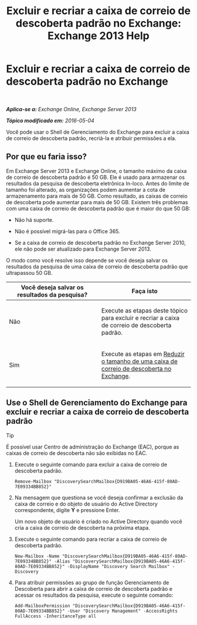 ﻿---
title: 'Excluir e recriar a caixa de correio de descoberta padrão no Exchange: Exchange 2013 Help'
TOCTitle: Excluir e recriar a caixa de correio de descoberta padrão no Exchange
ms:assetid: 4bde0b00-bdf7-44b4-ba64-aa062bc10ca2
ms:mtpsurl: https://technet.microsoft.com/pt-br/library/Dn750894(v=EXCHG.150)
ms:contentKeyID: 62371338
ms.date: 05/22/2018
mtps_version: v=EXCHG.150
ms.translationtype: MT
---

# Excluir e recriar a caixa de correio de descoberta padrão no Exchange

 

_**Aplica-se a:** Exchange Online, Exchange Server 2013_

_**Tópico modificado em:** 2016-05-04_

Você pode usar o Shell de Gerenciamento do Exchange para excluir a caixa de correio de descoberta padrão, recriá-la e atribuir permissões a ela.

## Por que eu faria isso?

Em Exchange Server 2013 e Exchange Online, o tamanho máximo da caixa de correio de descoberta padrão é 50 GB. Ele é usado para armazenar os resultados da pesquisa de descoberta eletrônica In-loco. Antes do limite de tamanho foi alterado, as organizações podem aumentar a cota de armazenamento para mais de 50 GB. Como resultado, as caixas de correio de descoberta pode aumentar para mais de 50 GB. Existem três problemas com uma caixa de correio de descoberta padrão que é maior do que 50 GB:

  - Não há suporte.

  - Não é possível migrá-las para o Office 365.

  - Se a caixa de correio de descoberta padrão no Exchange Server 2010, ele não pode ser atualizado para Exchange Server 2013.

O modo como você resolve isso depende se você deseja salvar os resultados da pesquisa de uma caixa de correio de descoberta padrão que ultrapassou 50 GB.


<table>
<colgroup>
<col style="width: 50%" />
<col style="width: 50%" />
</colgroup>
<thead>
<tr class="header">
<th>Você deseja salvar os resultados da pesquisa?</th>
<th>Faça isto</th>
</tr>
</thead>
<tbody>
<tr class="odd">
<td><p>Não</p></td>
<td><p>Execute as etapas deste tópico para excluir e recriar a caixa de correio de descoberta padrão.</p></td>
</tr>
<tr class="even">
<td><p>Sim</p></td>
<td><p>Execute as etapas em <a href="reduce-the-size-of-a-discovery-mailbox-in-exchange-exchange-2013-help.md">Reduzir o tamanho de uma caixa de correio de descoberta no Exchange</a>.</p></td>
</tr>
</tbody>
</table>


## Use o Shell de Gerenciamento do Exchange para excluir e recriar a caixa de correio de descoberta padrão


> [!TIP]
> É possível usar Centro de administração do Exchange (EAC), porque as caixas de correio de descoberta não são exibidas no EAC.



1.  Execute o seguinte comando para excluir a caixa de correio de descoberta padrão.
    
        Remove-Mailbox "DiscoverySearchMailbox{D919BA05-46A6-415f-80AD-7E09334BB852}"

2.  Na mensagem que questiona se você deseja confirmar a exclusão da caixa de correio e do objeto de usuário do Active Directory correspondente, digite **Y** e pressione Enter.
    
    Um novo objeto de usuário é criado no Active Directory quando você cria a caixa de correio de descoberta na próxima etapa.

3.  Execute o seguinte comando para recriar a caixa de correio de descoberta padrão.
    
        New-Mailbox -Name "DiscoverySearchMailbox{D919BA05-46A6-415f-80AD-7E09334BB852}" -Alias "DiscoverySearchMailbox{D919BA05-46A6-415f-80AD-7E09334BB852}" -DisplayName "Discovery Search Mailbox" -Discovery

4.  Para atribuir permissões ao grupo de função Gerenciamento de Descoberta para abrir a caixa de correio de descoberta padrão e acessar os resultados da pesquisa, execute o seguinte comando:
    
        Add-MailboxPermission "DiscoverySearchMailbox{D919BA05-46A6-415f-80AD-7E09334BB852}" -User "Discovery Management" -AccessRights FullAccess -InheritanceType all

